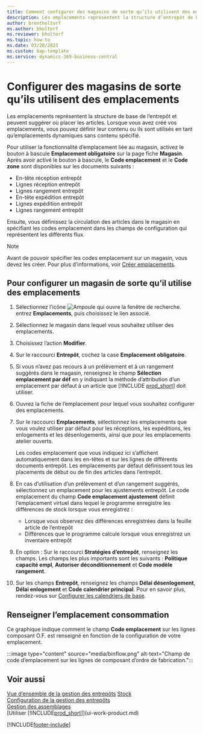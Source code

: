 ```yaml
---
title: Comment configurer des magasins de sorte qu’ils utilisent des emplacements
description: Les emplacements représentent la structure d’entrepôt de base et sont utilisés pour faire des propositions relatives à l’emplacement des articles.
author: brentholtorf
ms.author: bholtorf
ms.reviewer: bholtorf
ms.topic: how-to
ms.date: 03/28/2023
ms.custom: bap-template
ms.service: dynamics-365-business-central
---
```


# <a name="set-up-locations-to-use-bins"></a>Configurer des magasins de sorte qu’ils utilisent des emplacements

Les emplacements représentent la structure de base de l’entrepôt et peuvent suggérer où placer les articles. Lorsque vous avez créé vos emplacements, vous pouvez définir leur contenu ou ils sont utilisés en tant qu’emplacements dynamiques sans contenu spécifié.

Pour utiliser la fonctionnalité d’emplacement liée au magasin, activez le bouton à bascule **Emplacement obligatoire** sur la page fiche **Magasin**. Après avoir activé le bouton à bascule, le **Code emplacement** et le **Code zone** sont disponibles sur les documents suivants :

* En-tête réception entrepôt
* Lignes réception entrepôt
* Lignes rangement entrepôt
* En-tête expédition entrepôt
* Lignes expédition entrepôt
* Lignes rangement entrepôt

Ensuite, vous définissez la circulation des articles dans le magasin en spécifiant les codes emplacement dans les champs de configuration qui représentent les différents flux.  

> [!NOTE]  
> Avant de pouvoir spécifier les codes emplacement sur un magasin, vous devez les créer. Pour plus d’informations, voir [Créer emplacements](warehouse-how-to-create-individual-bins.md).  

## <a name="to-set-up-a-location-to-use-bins"></a>Pour configurer un magasin de sorte qu’il utilise des emplacements

1. Sélectionnez l’icône ![Ampoule qui ouvre la fenêtre de recherche.](media/ui-search/search_small.png "Dites-moi ce que vous voulez faire") entrez **Emplacements**, puis choisissez le lien associé.  
2. Sélectionnez le magasin dans lequel vous souhaitez utiliser des emplacements.  
3. Choisissez l’action **Modifier**.  
4. Sur le raccourci **Entrepôt**, cochez la case **Emplacement obligatoire**.  
5. Si vous n’avez pas recours à un prélèvement et à un rangement suggérés dans le magasin, renseignez le champ **Sélection emplacement par déf** en y indiquant la méthode d’attribution d’un emplacement par défaut à un article que [!INCLUDE [prod_short](includes/prod_short.md)] doit utiliser.  
6. Ouvrez la fiche de l’emplacement pour lequel vous souhaitez configurer des emplacements.
7. Sur le raccourci **Emplacements**, sélectionnez les emplacements que vous voulez utiliser par défaut pour les réceptions, les expéditions, les enlogements et les désenlogements, ainsi que pour les emplacements atelier ouverts.  

    Les codes emplacement que vous indiquez ici s’affichent automatiquement dans les en-têtes et sur les lignes de différents documents entrepôt. Les emplacements par défaut définissent tous les placements de début ou de fin des articles dans l’entrepôt.  
8. En cas d’utilisation d’un prélèvement et d’un rangement suggérés, sélectionnez un emplacement pour les ajustements entrepôt. Le code emplacement du champ **Code emplacement ajustement** définit l’emplacement virtuel dans lequel le programme enregistre les différences de stock lorsque vous enregistrez :

    * Lorsque vous observez des différences enregistrées dans la feuille article de l’entrepôt
    * Différences que le programme calcule lorsque vous enregistrez un inventaire entrepôt  
9. En option : Sur le raccourci **Stratégies d’entrepôt**, renseignez les champs. Les champs les plus importants sont les suivants : **Politique capacité empl**, **Autoriser déconditionnement** et **Code modèle rangement**.  
10. Sur les champs **Entrepôt**, renseignez les champs **Délai désenlogement**, **Délai enlogement** et **Code calendrier principal**. Pour en savoir plus, rendez-vous sur [Configurer les calendriers de base](across-how-to-assign-base-calendars.md).

## <a name="fill-in-the-consumption-bin"></a>Renseigner l’emplacement consommation

Ce graphique indique comment le champ **Code emplacement** sur les lignes composant O.F. est renseigné en fonction de la configuration de votre emplacement.

:::image type="content" source="media/binflow.png" alt-text="Champ de code d’emplacement sur les lignes de composant d’ordre de fabrication.":::

## <a name="see-also"></a>Voir aussi

[Vue d’ensemble de la gestion des entrepôts](design-details-warehouse-management.md)
[Stock](inventory-manage-inventory.md)  
[Configuration de la gestion des entrepôts](warehouse-setup-warehouse.md)  
[Gestion des assemblages](assembly-assemble-items.md)  
[Utiliser [!INCLUDE[prod_short](includes/prod_short.md)]](ui-work-product.md)

[!INCLUDE[footer-include](includes/footer-banner.md)]
